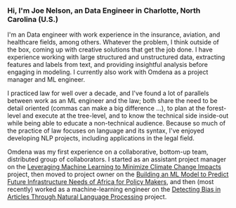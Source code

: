 ### Hi, I'm Joe Nelson, an Data Engineer in Charlotte, North Carolina (U.S.)

I'm an Data engineer with work experience in the insurance, aviation, and healthcare fields, among others. Whatever the problem, I think outside of the box, coming up with creative solutions that get the job done. I have experience working with large structured and unstructured data, extracting features and labels from text, and providing insightful analysis before engaging in modeling. I currently also work with Omdena as a project manager and ML engineer. 

I practiced law for well over a decade, and I've found a lot of parallels between work as an ML engineer and the law; both share the need to be detail oriented (commas can make a big difference ...), to plan at the forest-level and execute at the tree-level, and to know the technical side inside-out while being able to educate a non-technical audience. Because so much of the practice of law focuses on language and its syntax, I've enjoyed developing NLP projects, including applications in the legal field.     

Omdena was my first experience on a collaborative, bottom-up team, distributed group of collaborators. I started as an assistant project manager on the <a href="https://omdena.com/projects/climate-change/" target="_blank">Leveraging Machine Learning to Minimize Climate Change Impacts </a>project, then moved to project owner on the <a href="https://omdena.com/projects/ai-africa/" target="_blank">Building an ML Model to Predict Future Infrastructure Needs of Africa for Policy Makers</a>, and then (most recently) worked as a machine-learning engineer on the <a href="https://omdena.com/projects/bias/" target="_blank"> Detecting Bias in Articles Through Natural Language Processing</a> project. 


<!--
**jnels13/jnels13** is a ✨ _special_ ✨ repository because its `README.md` (this file) appears on your GitHub profile.

Here are some ideas to get you started:

- 🔭 I’m currently working on ...
- 🌱 I’m currently learning ...
- 👯 I’m looking to collaborate on ...
- 🤔 I’m looking for help with ...
- 💬 Ask me about ...
- 📫 How to reach me: ...
- 😄 Pronouns: ...
- ⚡ Fun fact: ...
-->

